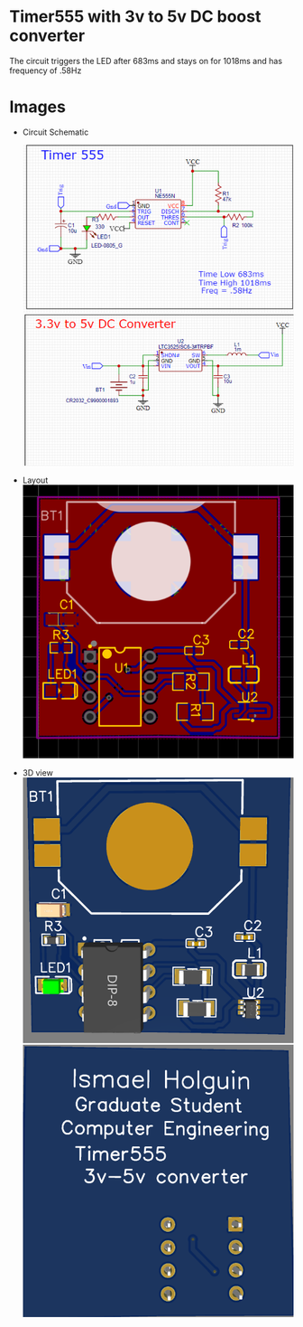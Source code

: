 # Timer555 with 3v to 5v DC boost converter
The circuit triggers the LED after 683ms and stays on for 1018ms and has frequency of .58Hz

# Images

* Circuit Schematic
  
    <img src="images/Timer555_schematic.png"> 
    <img src="images/3v to 5v Dc converter.png"> 


* Layout
    <img src="images/routing_layout.png"> 


* 3D view    
    <img src="images/3D-topview.png"> 
    <img src="images/3D-bottomview.png"> 